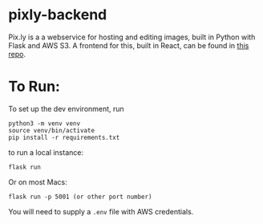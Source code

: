 # pixly-backend

Pix.ly is a a webservice for hosting and editing images, built in Python with Flask and AWS S3. A frontend for this, built in React, can be found in [this repo](https://github.com/NoahAppelbaum/pixly-frontend).

# To Run:
To set up the dev environment, run
```
python3 -m venv venv
source venv/bin/activate
pip install -r requirements.txt
```

to run a local instance:
```
flask run
```

Or on most Macs:
```
flask run -p 5001 (or other port number)
```


You will need to supply a `.env` file with AWS credentials.
